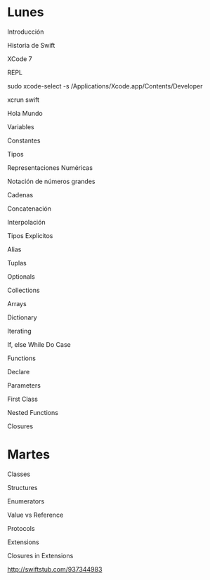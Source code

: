 Lunes
======

Introducción

Historia de Swift

XCode 7

REPL

sudo xcode-select -s /Applications/Xcode.app/Contents/Developer

xcrun swift



Hola Mundo

Variables

Constantes

Tipos

Representaciones Numéricas

Notación de números grandes

Cadenas

Concatenación

Interpolación

Tipos Explicitos

Alias

Tuplas

Optionals

Collections

Arrays

Dictionary

Iterating

If, else
While
Do
Case

Functions

Declare

Parameters

First Class

Nested Functions

Closures

Martes
======

Classes

Structures

Enumerators

Value vs Reference

Protocols

Extensions

Closures in Extensions


http://swiftstub.com/937344983
